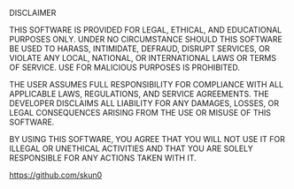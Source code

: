 DISCLAIMER

THIS SOFTWARE IS PROVIDED FOR LEGAL, ETHICAL, AND EDUCATIONAL PURPOSES ONLY. 
UNDER NO CIRCUMSTANCE SHOULD THIS SOFTWARE BE USED TO  HARASS, INTIMIDATE, DEFRAUD, DISRUPT SERVICES, OR VIOLATE ANY LOCAL, NATIONAL, OR INTERNATIONAL LAWS OR TERMS OF SERVICE. USE FOR MALICIOUS PURPOSES IS PROHIBITED.

THE USER ASSUMES FULL RESPONSIBILITY FOR COMPLIANCE WITH ALL APPLICABLE LAWS, REGULATIONS, AND SERVICE AGREEMENTS. THE DEVELOPER DISCLAIMS ALL LIABILITY FOR ANY DAMAGES, LOSSES, OR LEGAL CONSEQUENCES ARISING FROM THE USE OR MISUSE OF THIS SOFTWARE.

BY USING THIS SOFTWARE, YOU AGREE THAT YOU WILL NOT USE IT FOR ILLEGAL OR UNETHICAL ACTIVITIES AND THAT YOU ARE SOLELY RESPONSIBLE FOR ANY ACTIONS TAKEN WITH IT.



https://github.com/skun0

